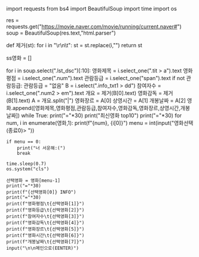 import requests
from bs4 import BeautifulSoup
import time
import os

res = requests.get("https://movie.naver.com/movie/running/current.naver#")
soup = BeautifulSoup(res.text,"html.parser")

def 제거(st):
    for i in "\r\n\t":
        st = st.replace(i,"")
    return st

ss영화 = []

for i in soup.select(".lst_dsc")[:10]:
    영화제목 = i.select_one(".tit > a").text
    영화평점 = i.select_one(".num").text
    관람등급 = i.select_one("span").text
    if not 관람등급:
        관람등급 = "없음"
    B = i.select(".info_txt1 > dd")
    참여자수 = i.select_one(".num2 > em").text
    개요 = 제거(B[0].text)
    영화감독 = 제거(B[1].text)
    A = 개요.split("|")
    영화장르 = A[0]
    상영시간 = A[1]
    개봉날짜 = A[2]
    영화.append([영화제목,영화평점,관람등급,참여자수,영화감독,영화장르,상영시간,개봉날짜])
while True:
    print("="*30)
    print("최신영화 top10")
    print("="*30)
    for num, i in enumerate(영화,1):
        print(f"{num}, {i[0]}")
    menu = int(input("영화선택 (종료0)> "))

    if menu == 0:
        print("너 서운해:(")
        break
    
    time.sleep(0.7)
    os.system("cls")

    선택영화 = 영화[menu-1]
    print("="*30)
    print(f"{선택영화[0]} INFO")
    print("="*30)
    print(f"영화평점\t{선택영화[1]}")
    print(f"영화등급\t{선택영화[2]}")
    print(f"참여자수\t{선택영화[3]}")
    print(f"영화감독\t{선택영화[4]}")
    print(f"영화장르\t{선택영화[5]}")
    print(f"영화시간\t{선택영화[6]}")
    print(f"개봉날짜\t{선택영화[7]}")
    input("\n\n메인으로(EENTER)")
